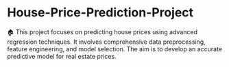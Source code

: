 # House-Price-Prediction-Project
🏠 This project focuses on predicting house prices using advanced regression techniques. It involves comprehensive data preprocessing, feature engineering, and model selection. The aim is to develop an accurate predictive model for real estate prices.
